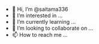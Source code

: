- 👋 Hi, I’m @saitama336
- 👀 I’m interested in ...
- 🌱 I’m currently learning ...
- 💞️ I’m looking to collaborate on ...
- 📫 How to reach me ...

<!---
saitama336/saitama336 is a ✨ special ✨ repository because its `README.md` (this file) appears on your GitHub profile.
You can click the Preview link to take a look at your changes.
--->



